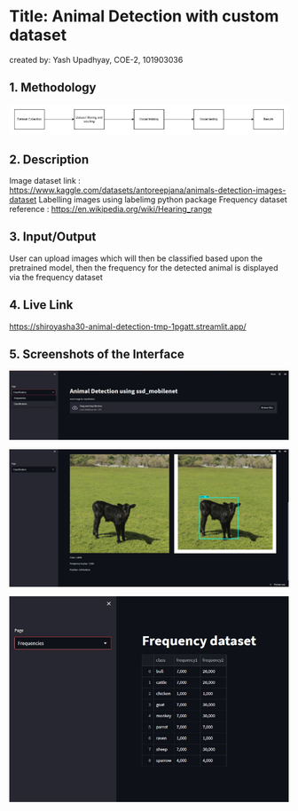 # Title: Animal Detection with custom dataset
created by: Yash Upadhyay, COE-2, 101903036

## 1. Methodology
![methodology diagram](images/methodology.jpg)

## 2. Description
Image dataset link : https://www.kaggle.com/datasets/antoreepjana/animals-detection-images-dataset
Labelling images using labelimg python package
Frequency dataset reference : https://en.wikipedia.org/wiki/Hearing_range

## 3. Input/Output
User can upload images which will then be classified based upon the pretrained model, 
then the frequency for the detected animal is displayed via the frequency dataset

## 4. Live Link
https://shiroyasha30-animal-detection-tmp-1pgatt.streamlit.app/

## 5. Screenshots of the Interface
![interface screenshot](images/1.jpg)

![interface screenshot](images/2.jpg)

![interface screenshot](images/3.jpg)
